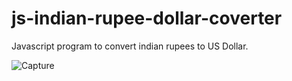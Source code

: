 # js-indian-rupee-dollar-coverter
Javascript program to convert indian rupees to US Dollar.


![Capture](https://github.com/SunilKandpal007/js-indian-rupee-dollar-coverter/assets/45088791/a05c51e1-6961-4d1a-8590-287477c4593e)
